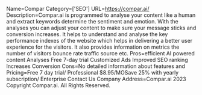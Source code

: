Name=Compar
Category=['SEO']
URL=https://compar.ai/
Description=Compar.ai is programmed to analyse your content like a human and extract keywords determine the sentiment and emotion. With the analyses you can adjust your content to make sure your message sticks and conversion increases. It helps to understand and analyse the key performance indexes of the website which helps in delivering a better user experience for the visitors. It also provides information on metrics the number of visitors bounce rate traffic source etc.
Pros=efficient AI powered content Analyses Free 7-day trial Customized Ads Improved SEO ranking Increases Conversion
Cons=No detailed information about features and
Pricing=Free 7 day trial/ Professional $8.95/MOSave 25% with yearly subscription/ Enterprise Contact Us
Company Address=Compar.ai 2023 Copyright Compar.ai. All Rights Reserved.
